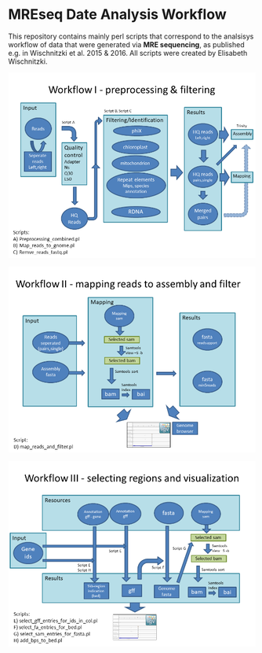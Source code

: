 # MREseq Date Analysis Workflow

This repository contains mainly perl scripts that correspond to the analsisys workflow of data that were generated via __MRE sequencing__, as published e.g. in Wischnitzki et al. 2015 & 2016. All scripts were created by Elisabeth Wischnitzki.

![Workflow I](/img/Workflow1.PNG)

![Workflow II](/img/Workflow2.PNG)

![Workflow III](/img/Workflow3.PNG)


